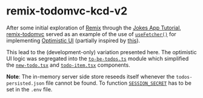# remix-todomvc-kcd-v2
After some initial exploration of [Remix](https://remix.run/) through the [Jokes App Tutorial](https://remix.run/docs/en/v1/tutorials/jokes), [remix-todomvc](https://github.com/kentcdodds/remix-todomvc) served as an example of the use of [`useFetcher()`](https://remix.run/docs/en/v1/hooks/use-fetcher) for implementing [Optimistic UI](https://remix.run/docs/en/v1/guides/optimistic-ui) (partially inspired by [this](https://youtu.be/tfxxeknwsi8?t=11818)).

This lead to the (development-only) variation presented here. The optimistic UI logic was segregated into the [`to-be-todos.ts`](./app/lib/to-be-todos.ts) module which simplified the [`new-todo.tsx`](./app/components/new-todo.tsx) and [`todo-item.tsx`](./app/components/todo-item.tsx) components.

**Note**: The in-memory server side store reseeds itself whenever the `todos-persisted.json` file cannot be found. To function [`SESSION_SECRET`](./.env.example) has to be set in the `.env` file. 
